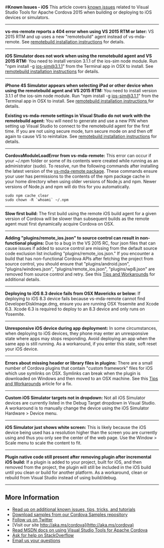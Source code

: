 #**Known Issues - iOS**
This article covers [known issues](../Readme.md#knownissues) related to Visual Studio Tools for Apache Cordova 2015 when building or deploying to iOS devices or simulators. 

----------
**vs-ms-remote reports a 404 error when using VS 2015 RTM or later:** VS 2015 RTM and up uses a new "remotebuild" agent instead of vs-mda-remote. See [remotebuild installation instructions](http://go.microsoft.com/fwlink/?LinkID=533745) for details.

----------
**iOS Simulator does not work when using the remotebuild agent and VS 2015 RTM:** You need to install version 3.1.1 of the ios-sim node module. Run "npm install -g ios-sim@3.1.1" from the Terminal app in OSX to install. See [remotebuild installation instructions](http://go.microsoft.com/fwlink/?LinkID=533745) for details.

----------
**iPhone 4S Simulator appears when selecting iPad or other device when using the remotebuild agent and VS 2015 RTM:** You need to install version 3.1.1 of the ios-sim node module. Run "npm install -g ios-sim@3.1.1" from the Terminal app in OSX to install. See [remotebuild installation instructions ](http://go.microsoft.com/fwlink/?LinkID=533745) for details.

**Existing vs-mda-remote settings in Visual Studio do not work with the remotebuild agent:** You will need to generate and use a new PIN when setting up Visual Studio to connect to the remotebuild agent for the first time. If you are not using secure mode, turn secure mode on and then off again to cause VS to reinitalize. See [remotebuild installation instructions](http://go.microsoft.com/fwlink/?LinkID=533745) for details.

----------
**CordovaModuleLoadError from vs-mda-remote:** This error can occur if your ~/.npm folder or some of its contents were created while running as an administrator (sudo). To resolve, run the following commands after installing the latest version of the [vs-mda-remote package](https://www.npmjs.com/package/vs-mda-remote). These commands ensure your user has permissions to the contents of the npm package cache in your home directory when using older versions of Node.js and npm. Newer versions of Node.js and npm will do this for you automatically.

    sudo npm cache clear 
    sudo chown -R `whoami` ~/.npm

----------
**Slow first build:** The first build using the remote iOS build agent for a given version of Cordova will be slower than subsequent builds as the remote agent must first dynamically acquire Cordova on OSX. 

----------
**Adding "plugins/remote_ios.json" to source control can result in non-functional plugins:** Due to a bug in the VS 2015 RC, four json files that can cause issues if added to source control are missing from the default source code exclusion list including "plugins/remote_ios.json." If you encounter a build that has non-functional Cordova APIs after fetching the project from source control, you should ensure that "plugins/android.json", "plugins/windows.json", "plugins/remote_ios.json", "plugins/wp8.json" are removed from source control and retry. See this [Tips and Workarounds](../tips-and-workarounds/general/README.md#missingexclude) for additional details.

----------
**Deploying to iOS 8.3 device fails from OSX Mavericks or below:** If deploying to iOS 8.3 device fails because vs-mda-remote cannot find DeveloperDiskImage.dmg, ensure you are running OSX Yosemite and Xcode 6.3. Xcode 6.3 is required to deploy to an 8.3 device and only runs on Yosemite.

----------
**Unresponsive iOS device during app deployment:** In some circumstances, when deploying to iOS devices, they phone may enter an unresponsive state where apps may stops responding. Avoid deploying an app when the same app is still running. 
As a workaround, if you enter this state, soft reset your iOS device.

----------
**Errors about missing header or library files in plugins:** There are a small number of Cordova plugins that contain "custom framework" files for iOS which use symlinks on OSX. Symlinks can break when the plugin is downloaded on Windows and then moved to an OSX machine. See this [Tips and Workarounds](../tips-and-workarounds/ios/README.md#symlink) article for a fix.

----------
**Custom iOS Simulator targets not in dropdown:** Not all iOS Simulator devices are currently listed in the Debug Target dropdown in Visual Studio. A workaround is to manually change the device using the iOS Simulator Hardware > Device menu.

----------
**iOS Simulator just shows white screen:** This is likely because the iOS device being used has a resolution higher than the screen you are currently using and thus you only see the center of the web page. Use the Window > Scale menu to scale the content to fit.

----------
**Plugin native code still present after removing plugin after incremental iOS build:** If a plugin is added to your project, built for iOS, and then removed from the project, the plugin will still be included in the iOS build until you clean or build for another platform. As a workaround, clean or rebuild from Visual Studio instead of using build/debug.

----------
## More Information
* [Read up on additional known issues, tips, tricks, and tutorials](../Readme.md)
* [Download samples from our Cordova Samples repository](http://github.com/Microsoft/cordova-samples)
* [Follow us on Twitter](https://twitter.com/VSCordovaTools)
* [Visit our site http://aka.ms/cordova](http://aka.ms/cordova)
* [Read MSDN docs on using Visual Studio Tools for Apache Cordova](http://go.microsoft.com/fwlink/?LinkID=533794)
* [Ask for help on StackOverflow](http://stackoverflow.com/questions/tagged/visual-studio-cordova)
* [Email us your questions](mailto://multidevicehybridapp@microsoft.com)
